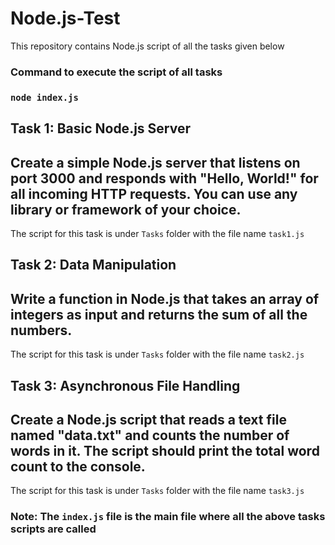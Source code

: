 # Node.js-Test
This repository contains Node.js script of all the tasks given below

### Command to execute the script of all tasks
### `node index.js`

## Task 1: Basic Node.js Server
## Create a simple Node.js server that listens on port 3000 and responds with "Hello, World!" for all incoming HTTP requests. You can use any library or framework of your choice.
The script for this task is under `Tasks` folder with the file name `task1.js`

## Task 2: Data Manipulation
## Write a function in Node.js that takes an array of integers as input and returns the sum of all the numbers.
The script for this task is under `Tasks` folder with the file name `task2.js`

## Task 3: Asynchronous File Handling
## Create a Node.js script that reads a text file named "data.txt" and counts the number of words in it. The script should print the total word count to the console.
The script for this task is under `Tasks` folder with the file name `task3.js`

### Note: The `index.js` file is the main file where all the above tasks scripts are called
